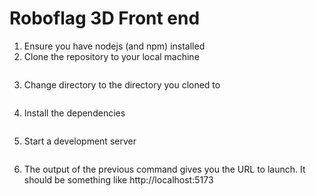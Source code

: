# Roboflag 3D Front end

1. Ensure you have nodejs (and npm) installed
2. Clone the repository to your local machine
    ```$ git clone https://github.com/ujeejee/roboflag-r3f
3. Change directory to the directory you cloned to
    ```$ cd <your repo name>
4. Install the dependencies
    ```$ npm install
5. Start a development server
    ```$ npm run dev
6. The output of the previous command gives you the URL to launch. It should be something like http://localhost:5173

